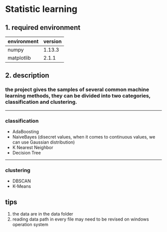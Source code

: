 # Statistic learning

## 1. required environment
environment |  version 
----------- | ---------
numpy       |  1.13.3
matplotlib  |  2.1.1


## 2.  description

### the project gives the samples of several common machine learning methods, they can be divided into two categories, classification and clustering. 
***
### classification
- AdaBoosting
- NaiveBayes (disecret values, when it comes to continuous values, we can use Gaussian distribution)
- K Nearest Neighbor
- Decision Tree

***
### clustering
- DBSCAN
- K-Means


## tips
1. the data are in the data folder
2. reading data path in every file may need to be revised on windows operation system

